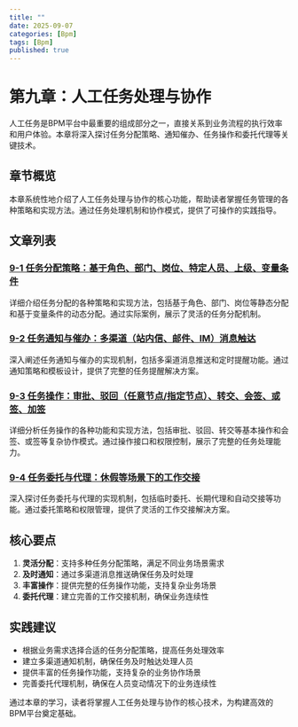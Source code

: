 ```yaml
---
title: ""
date: 2025-09-07
categories: [Bpm]
tags: [Bpm]
published: true
---
```

# 第九章：人工任务处理与协作

人工任务是BPM平台中最重要的组成部分之一，直接关系到业务流程的执行效率和用户体验。本章将深入探讨任务分配策略、通知催办、任务操作和委托代理等关键技术。

## 章节概览

本章系统性地介绍了人工任务处理与协作的核心功能，帮助读者掌握任务管理的各种策略和实现方法。通过任务处理机制和协作模式，提供了可操作的实践指导。

## 文章列表

### [9-1 任务分配策略：基于角色、部门、岗位、特定人员、上级、变量条件](1-9-1-task-assignment-strategies.md)
详细介绍任务分配的各种策略和实现方法，包括基于角色、部门、岗位等静态分配和基于变量条件的动态分配。通过实际案例，展示了灵活的任务分配机制。

### [9-2 任务通知与催办：多渠道（站内信、邮件、IM）消息触达](1-9-2-task-notification-reminders.md)
深入阐述任务通知与催办的实现机制，包括多渠道消息推送和定时提醒功能。通过通知策略和模板设计，提供了完整的任务提醒解决方案。

### [9-3 任务操作：审批、驳回（任意节点/指定节点）、转交、会签、或签、加签](1-9-3-task-operations-support.md)
详细分析任务操作的各种功能和实现方法，包括审批、驳回、转交等基本操作和会签、或签等复杂协作模式。通过操作接口和权限控制，展示了完整的任务处理能力。

### [9-4 任务委托与代理：休假等场景下的工作交接](1-9-4-task-delegation-proxy.md)
深入探讨任务委托与代理的实现机制，包括临时委托、长期代理和自动交接等功能。通过委托策略和权限管理，提供了灵活的工作交接解决方案。

## 核心要点

1. **灵活分配**：支持多种任务分配策略，满足不同业务场景需求
2. **及时通知**：通过多渠道消息推送确保任务及时处理
3. **丰富操作**：提供完整的任务操作功能，支持复杂业务场景
4. **委托代理**：建立完善的工作交接机制，确保业务连续性

## 实践建议

- 根据业务需求选择合适的任务分配策略，提高任务处理效率
- 建立多渠道通知机制，确保任务及时触达处理人员
- 提供丰富的任务操作功能，支持复杂的业务协作场景
- 完善委托代理机制，确保在人员变动情况下的业务连续性

通过本章的学习，读者将掌握人工任务处理与协作的核心技术，为构建高效的BPM平台奠定基础。